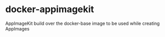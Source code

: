 # docker-appimagekit
AppImageKit build over the docker-base image to be used while creating AppImages
